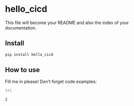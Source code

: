 hello_cicd
================

<!-- WARNING: THIS FILE WAS AUTOGENERATED! DO NOT EDIT! -->

This file will become your README and also the index of your
documentation.

## Install

``` sh
pip install hello_cicd
```

## How to use

Fill me in please! Don’t forget code examples:

``` python
1+1
```

    2
